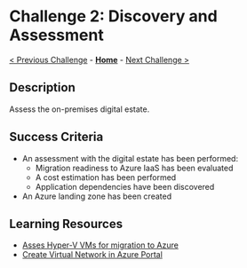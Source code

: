 # Challenge 2: Discovery and Assessment

[< Previous Challenge](./01-design.md) - **[Home](../README.md)** - [Next Challenge >](./03-prepare.md)

## Description

Assess the on-premises digital estate.

## Success Criteria

- An assessment with the digital estate has been performed:
    - Migration readiness to Azure IaaS has been evaluated
    - A cost estimation has been performed
    - Application dependencies have been discovered
- An Azure landing zone has been created

## Learning Resources

- [Asses Hyper-V VMs for migration to Azure](https://docs.microsoft.com/azure/migrate/tutorial-assess-hyper-v)
- [Create Virtual Network in Azure Portal](https://docs.microsoft.com/azure/virtual-network/quick-create-portal)
